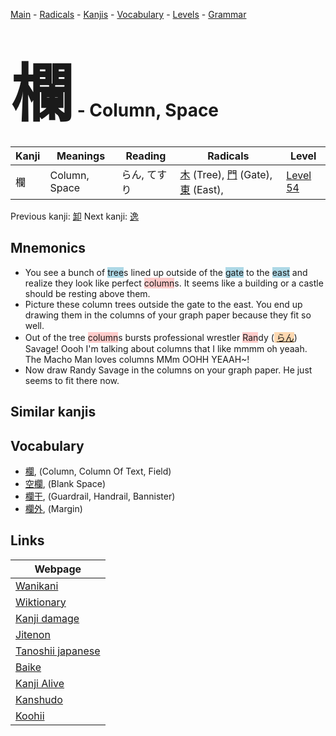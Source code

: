 <style> bigfont {font-size: 100px}</style>
[Main](../README.md) -
[Radicals](../radicals.md) -
[Kanjis](../kanjis.md) -
[Vocabulary](../vocabulary.md) -
[Levels](../levels.md) -
[Grammar](../grammar.md)
# <bigfont> 欄</bigfont> - Column, Space 

| Kanji | Meanings | Reading | Radicals | Level |
| --- | --- | --- | --- | --- |
| 欄 | Column, Space | らん, てすり | [木](../radicals/木.md) (Tree), [門](../radicals/門.md) (Gate), [東](../radicals/東.md) (East),  | [Level 54](../levels/wk_level54.md) |

Previous kanji: [卸](卸.md) Next kanji: [逸](逸.md) 

## Mnemonics
 * You see a bunch of <span style="background-color:#ADD8E6"> tree</span>s lined up outside of the <span style="background-color:#ADD8E6"> gate</span> to the <span style="background-color:#ADD8E6"> east</span> and realize they look like perfect <span style="background-color:#ffcccb"> column</span>s. It seems like a building or a castle should be resting above them.
* Picture these column trees outside the gate to the east. You end up drawing them in the columns of your graph paper because they fit so well.
* Out of the tree <span style="background-color:#ffcccb"> column</span>s bursts professional wrestler <span style="background-color:#ffcccb"> Ran</span>dy (<span style="background-color:#fed8b1"> [らん](https://jisho.org/search/らん)</span>) Savage! Oooh I'm talking about columns that I like mmmm oh yeaah. The Macho Man loves columns MMm OOHH YEAAH~!
* Now draw Randy Savage in the columns on your graph paper. He just seems to fit there now.


## Similar kanjis
 


## Vocabulary
 * [欄](../vocabulary/欄.md), (Column, Column Of Text, Field)
* [空欄](../vocabulary/欄.md), (Blank Space)
* [欄干](../vocabulary/欄.md), (Guardrail, Handrail, Bannister)
* [欄外](../vocabulary/欄.md), (Margin)



## Links 

| Webpage |
| --- |
| [Wanikani          ](https://www.wanikani.com/kanji/欄) |
| [Wiktionary        ](https://en.wiktionary.org/wiki/欄) |
| [Kanji damage      ](http://www.kanjidamage.com/kanji/search?utf8=✓&q=欄) |
| [Jitenon           ](https://jitenon.com/kanji/欄) |
| [Tanoshii japanese ](https://www.tanoshiijapanese.com/dictionary/kanji.cfm?k=欄) |
| [Baike             ](https://baike.baidu.com/item/欄) |
| [Kanji Alive       ](https://app.kanjialive.com/欄) |
| [Kanshudo          ](https://www.kanshudo.com/searchmn?q=欄) |
| [Koohii            ](https://kanji.koohii.com/study/kanji/欄) |
